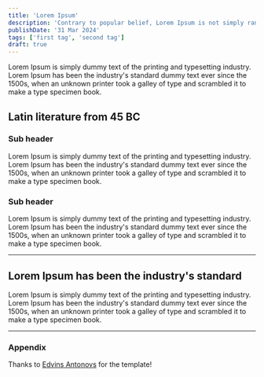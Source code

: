 ```yaml
---
title: 'Lorem Ipsum'
description: 'Contrary to popular belief, Lorem Ipsum is not simply random text. It has roots in a piece of classical Latin literature from 45 BC, making it over 2000 years.'
publishDate: '31 Mar 2024'
tags: ['first tag', 'second tag']
draft: true
---
```


Lorem Ipsum is simply dummy text of the printing and typesetting industry. Lorem Ipsum has been the industry's standard dummy text ever since the 1500s, when an unknown printer took a galley of type and scrambled it to make a type specimen book.

## Latin literature from 45 BC

### Sub header

Lorem Ipsum is simply dummy text of the printing and typesetting industry. Lorem Ipsum has been the industry's standard dummy text ever since the 1500s, when an unknown printer took a galley of type and scrambled it to make a type specimen book.

### Sub header

Lorem Ipsum is simply dummy text of the printing and typesetting industry. Lorem Ipsum has been the industry's standard dummy text ever since the 1500s, when an unknown printer took a galley of type and scrambled it to make a type specimen book.

---

## Lorem Ipsum has been the industry's standard

Lorem Ipsum is simply dummy text of the printing and typesetting industry. Lorem Ipsum has been the industry's standard dummy text ever since the 1500s, when an unknown printer took a galley of type and scrambled it to make a type specimen book.

---

### Appendix

Thanks to [Edvins Antonovs](https://github.com/ummahusla) for the template!
